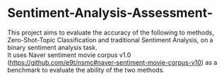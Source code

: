 # Sentiment-Analysis-Assessment-
This project aims to evaluate the accuracy of the following to methods, Zero-Shot-Topic Classification and traditional Sentiment Analysis, on a binary sentiment analysis task.  
It uses Naver sentiment movie corpus v1.0 (https://github.com/e9t/nsmc#naver-sentiment-movie-corpus-v10) as a benchmark to evaluate the ability of the two methods.
